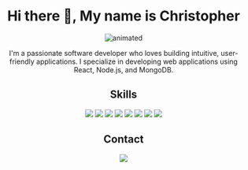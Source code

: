 <h1 align="center">Hi there 👋, My name is Christopher</h1>

<p align="center">
  <img src="https://github.com/zhenchukwu/zhenchukwu/blob/main/gifs/code.gif" alt="animated" />
</p>

<p align="center">I'm a passionate software developer who loves building intuitive, user-friendly applications. I specialize in developing web applications using React, Node.js, and MongoDB.</p>

<h2 align="center">Skills</h2>

<p align="center">
  <img src="https://img.shields.io/badge/-JavaScript-343434?style=flat&logo=javascript" />
  <img src="https://img.shields.io/badge/-React-343434?style=flat&logo=react" />
  <img src="https://img.shields.io/badge/-Node.js-343434?style=flat&logo=node.js" />
  <img src="https://img.shields.io/badge/-MongoDB-343434?style=flat&logo=mongodb" />
  <img src="https://img.shields.io/badge/-HTML5-343434?style=flat&logo=html5" />
  <img src="https://img.shields.io/badge/-CSS3-343434?style=flat&logo=css3" />
  <img src="https://img.shields.io/badge/-Git-343434?style=flat&logo=git" />
  <img src="https://img.shields.io/badge/-Agile Development-343434?style=flat&logo=agile" />
</p>

<!------ <h2 align="center">Projects</h2>

<p align="center">
  <a href="https://github.com/[username]/[project1]"><img src="https://github-readme-stats.vercel.app/api/pin/?username=[username]&repo=[project1]" /></a>
  <a href="https://github.com/[username]/[project2]"><img src="https://github-readme-stats.vercel.app/api/pin/?username=[username]&repo=[project2]" /></a>
</p>

<h2 align="center">Contributions</h2>

<p align="center">
  <a href="https://github.com/[username]/[project1]/pulls"><img src="https://img.shields.io/github/issues-pr/[username]/[project1]" /></a>
</p> ---->


<h2 align="center">Contact</h2>

<p align="center">
  <a href="mailto:zhencjukwu@gmal.com"><img src="https://img.shields.io/badge/-Email-343434?style=flat&logo=gmail" /></a>
  
  <!----
  <a href="[your website URL]"><img src="https://img.shields.io/badge/-Website-343434?style=flat&logo=google-chrome" /></a>
  <a href="https://www.linkedin.com/in/[your LinkedIn ID]"><img src="https://img.shields.io/badge/-LinkedIn-343434?style=flat&logo=linkedin" /></a>
</p> ---->


  


